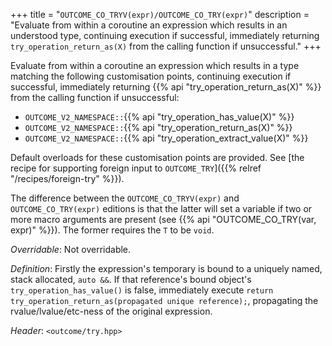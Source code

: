 +++
title = "`OUTCOME_CO_TRYV(expr)/OUTCOME_CO_TRY(expr)`"
description = "Evaluate from within a coroutine an expression which results in an understood type, continuing execution if successful, immediately returning `try_operation_return_as(X)` from the calling function if unsuccessful."
+++

Evaluate from within a coroutine an expression which results in a type matching the following customisation points, continuing execution if successful, immediately returning {{% api "try_operation_return_as(X)" %}} from the calling function if unsuccessful:

- `OUTCOME_V2_NAMESPACE::`{{% api "try_operation_has_value(X)" %}}
- `OUTCOME_V2_NAMESPACE::`{{% api "try_operation_return_as(X)" %}}
- `OUTCOME_V2_NAMESPACE::`{{% api "try_operation_extract_value(X)" %}}

Default overloads for these customisation points are provided. See [the recipe for supporting foreign input to `OUTCOME_TRY`]({{% relref "/recipes/foreign-try" %}}).

The difference between the `OUTCOME_CO_TRYV(expr)` and `OUTCOME_CO_TRY(expr)` editions is that the latter will set a variable if two or more macro arguments are present (see {{% api "OUTCOME_CO_TRY(var, expr)" %}}). The former requires the `T` to be `void`.

*Overridable*: Not overridable.

*Definition*: Firstly the expression's temporary is bound to a uniquely named, stack allocated, `auto &&`. If that reference's bound object's `try_operation_has_value()` is false, immediately execute `return try_operation_return_as(propagated unique reference);`, propagating the rvalue/lvalue/etc-ness of the original expression.

*Header*: `<outcome/try.hpp>`
